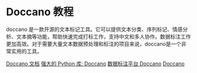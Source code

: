 # Doccano 教程

<show-structure depth="3"/>

doccano 是一款开源的文本标记工具。它可以提供文本分类、序列标记、情感分析、文本摘等功能，帮助快速完成打标工作，支持中文和多人协作。数据标注工作更加高效。对于需要大量文本数据预处理和标注的项目来说，doccano是一个非常实用的工具。


<seealso>
<category ref="ref_docs">
    <a href="https://doccano.github.io/doccano">Doccano 文档</a>
    <a href="https://mp.weixin.qq.com/s/feTKl0snD0qpo3w_Q2WrvA">强大的 Python 库: Doccano</a>
    <a href="https://cloud.tencent.com/developer/article/2197058">数据标注平台 Doccano</a>
</category>
<category ref="ref_github">
    <a href="https://github.com/doccano/doccano">Doccano</a>
</category>
<category ref="ref_issues"></category>
<category ref="ref_hf"></category>
<category ref="ref_ms"></category>
</seealso>